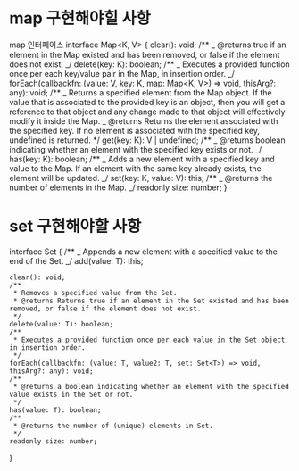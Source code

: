 # map 구현해야힐 사항

map 인터페이스
interface Map<K, V> {
clear(): void;
/**
_ @returns true if an element in the Map existed and has been removed, or false if the element does not exist.
_/
delete(key: K): boolean;
/**
_ Executes a provided function once per each key/value pair in the Map, in insertion order.
_/
forEach(callbackfn: (value: V, key: K, map: Map<K, V>) => void, thisArg?: any): void;
/**
_ Returns a specified element from the Map object. If the value that is associated to the provided key is an object, then you will get a reference to that object and any change made to that object will effectively modify it inside the Map.
_ @returns Returns the element associated with the specified key. If no element is associated with the specified key, undefined is returned.
\*/
get(key: K): V | undefined;
/**
_ @returns boolean indicating whether an element with the specified key exists or not.
_/
has(key: K): boolean;
/**
_ Adds a new element with a specified key and value to the Map. If an element with the same key already exists, the element will be updated.
_/
set(key: K, value: V): this;
/**
_ @returns the number of elements in the Map.
_/
readonly size: number;
}

# set 구현해야할 사항

interface Set<T> {
/\*\*
_ Appends a new element with a specified value to the end of the Set.
_/
add(value: T): this;

    clear(): void;
    /**
     * Removes a specified value from the Set.
     * @returns Returns true if an element in the Set existed and has been removed, or false if the element does not exist.
     */
    delete(value: T): boolean;
    /**
     * Executes a provided function once per each value in the Set object, in insertion order.
     */
    forEach(callbackfn: (value: T, value2: T, set: Set<T>) => void, thisArg?: any): void;
    /**
     * @returns a boolean indicating whether an element with the specified value exists in the Set or not.
     */
    has(value: T): boolean;
    /**
     * @returns the number of (unique) elements in Set.
     */
    readonly size: number;

}
